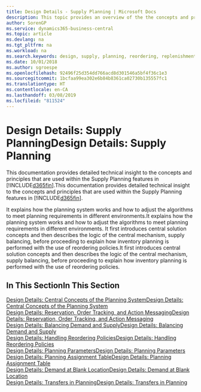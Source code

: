 ```yaml
---
title: Design Details - Supply Planning | Microsoft Docs
description: This topic provides an overview of the the concepts and principles that are used within the Supply Planning features in Business Central.
author: SorenGP
ms.service: dynamics365-business-central
ms.topic: article
ms.devlang: na
ms.tgt_pltfrm: na
ms.workload: na
ms.search.keywords: design, supply, planning, reordering, replenishment
ms.date: 10/01/2018
ms.author: sgroespe
ms.openlocfilehash: 92496f25d354dd766acd8d301546a5bf4f36c1e3
ms.sourcegitcommit: 1bcfaa99ea302e6b84b8361ca02730b135557fc1
ms.translationtype: HT
ms.contentlocale: en-CA
ms.lasthandoff: 03/08/2019
ms.locfileid: "811524"
---
```

# <a name="design-details-supply-planning"></a><span data-ttu-id="306e8-103">Design Details: Supply Planning</span><span class="sxs-lookup"><span data-stu-id="306e8-103">Design Details: Supply Planning</span></span>
<span data-ttu-id="306e8-104">This documentation provides detailed technical insight to the concepts and principles that are used within the Supply Planning features in [!INCLUDE[d365fin](includes/d365fin_md.md)].</span><span class="sxs-lookup"><span data-stu-id="306e8-104">This documentation provides detailed technical insight to the concepts and principles that are used within the Supply Planning features in [!INCLUDE[d365fin](includes/d365fin_md.md)].</span></span>  

<span data-ttu-id="306e8-105">It explains how the planning system works and how to adjust the algorithms to meet planning requirements in different environments.</span><span class="sxs-lookup"><span data-stu-id="306e8-105">It explains how the planning system works and how to adjust the algorithms to meet planning requirements in different environments.</span></span> <span data-ttu-id="306e8-106">It first introduces central solution concepts and then describes the logic of the central mechanism, supply balancing, before proceeding to explain how inventory planning is performed with the use of reordering policies.</span><span class="sxs-lookup"><span data-stu-id="306e8-106">It first introduces central solution concepts and then describes the logic of the central mechanism, supply balancing, before proceeding to explain how inventory planning is performed with the use of reordering policies.</span></span>  

## <a name="in-this-section"></a><span data-ttu-id="306e8-107">In This Section</span><span class="sxs-lookup"><span data-stu-id="306e8-107">In This Section</span></span>  
[<span data-ttu-id="306e8-108">Design Details: Central Concepts of the Planning System</span><span class="sxs-lookup"><span data-stu-id="306e8-108">Design Details: Central Concepts of the Planning System</span></span>](design-details-central-concepts-of-the-planning-system.md)  
[<span data-ttu-id="306e8-109">Design Details: Reservation, Order Tracking, and Action Messaging</span><span class="sxs-lookup"><span data-stu-id="306e8-109">Design Details: Reservation, Order Tracking, and Action Messaging</span></span>](design-details-reservation-order-tracking-and-action-messaging.md)  
[<span data-ttu-id="306e8-110">Design Details: Balancing Demand and Supply</span><span class="sxs-lookup"><span data-stu-id="306e8-110">Design Details: Balancing Demand and Supply</span></span>](design-details-balancing-demand-and-supply.md)  
[<span data-ttu-id="306e8-111">Design Details: Handling Reordering Policies</span><span class="sxs-lookup"><span data-stu-id="306e8-111">Design Details: Handling Reordering Policies</span></span>](design-details-handling-reordering-policies.md)  
[<span data-ttu-id="306e8-112">Design Details: Planning Parameters</span><span class="sxs-lookup"><span data-stu-id="306e8-112">Design Details: Planning Parameters</span></span>](design-details-planning-parameters.md)  
[<span data-ttu-id="306e8-113">Design Details: Planning Assignment Table</span><span class="sxs-lookup"><span data-stu-id="306e8-113">Design Details: Planning Assignment Table</span></span>](design-details-planning-assignment-table.md)  
[<span data-ttu-id="306e8-114">Design Details: Demand at Blank Location</span><span class="sxs-lookup"><span data-stu-id="306e8-114">Design Details: Demand at Blank Location</span></span>](design-details-demand-at-blank-location.md)  
[<span data-ttu-id="306e8-115">Design Details: Transfers in Planning</span><span class="sxs-lookup"><span data-stu-id="306e8-115">Design Details: Transfers in Planning</span></span>](design-details-transfers-in-planning.md)
